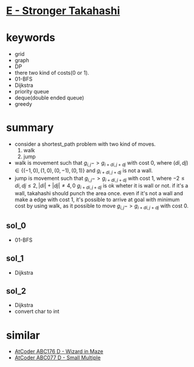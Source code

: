 # [E - Stronger Takahashi](https://atcoder.jp/contests/abc213/tasks/abc213_e)



# keywords
- grid
- graph
- DP
- there two kind of costs(0 or 1).
- 01-BFS
- Dijkstra
- priority queue
- deque(double ended queue)
- greedy



# summary
- consider a shortest_path problem with two kind of moves.
  1. walk
  2. jump
- walk is movement such that 
  $g_{i, j} -> g_{i + di, j + dj}$ with cost 0, where 
  $(di, dj) \in \{(-1, 0), (1, 0), (0, -1), (0, 1)\}$ and
  $g_{i + di, j + dj}$ is not a wall.
- jump is movement such that
  $g_{i, j} -> g_{i + di, j + dj}$ with cost 1, where 
  $-2 \le di, dj \le 2, |di| + |dj| \neq 4, 0$
  $g_{i + di, j + dj}$ is ok wheter it is wall or not.
  if it's a wall, takahashi should punch the area once.
  even if it's not a wall and make a edge with cost 1, it's possible to arrive at goal with minimum cost by using walk,
  as it possible to move $g_{i, j} -> g_{i + di, j + dj}$ with cost 0. 




## sol_0
- 01-BFS


## sol_1 
- Dijkstra 


## sol_2 
- Dijkstra 
- convert char to int





# similar 
- [AtCoder ABC176 D - Wizard in Maze](https://atcoder.jp/contests/abc176/tasks/abc176_d)
- [AtCoder ABC077 D - Small Multiple](https://atcoder.jp/contests/abc077/tasks/arc084_b)